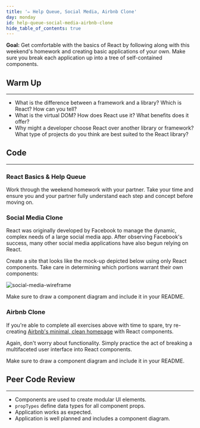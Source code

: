 ```yaml
---
title: '✏️ Help Queue, Social Media, Airbnb Clone'
day: monday
id: help-queue-social-media-airbnb-clone
hide_table_of_contents: true
---
```


**Goal:** Get comfortable with the basics of React by following along with this weekend's homework and creating basic applications of your own. Make sure you break each application up into a tree of self-contained components.

## Warm Up
---

* What is the difference between a framework and a library? Which is React? How can you tell?
* What is the virtual DOM? How does React use it? What benefits does it offer?
* Why might a developer choose React over another library or framework? What type of projects do you think are best suited to the React library?

## Code
---

### React Basics & Help Queue

Work through the weekend homework with your partner. Take your time and ensure you and your partner fully understand each step and concept before moving on.

### Social Media Clone

React was originally developed by Facebook to manage the dynamic, complex needs of a large social media app. After observing Facebook's success, many other social media applications have also begun relying on React.

Create a site that looks like the mock-up depicted below using only React components. Take care in determining which portions warrant their own components:

![social-media-wireframe](https://learnhowtoprogram.s3.us-west-2.amazonaws.com/React/social-media-mockup.png)

Make sure to draw a component diagram and include it in your README.

### Airbnb Clone

If you're able to complete all exercises above with time to spare, try re-creating [Airbnb's minimal, clean homepage](https://www.airbnb.com/) with React components.

Again, don't worry about functionality. Simply practice the act of breaking a multifaceted user interface into React components.

Make sure to draw a component diagram and include it in your README.

## Peer Code Review
---

* Components are used to create modular UI elements.
* `propTypes` define data types for all component props.
* Application works as expected.
* Application is well planned and includes a component diagram.
